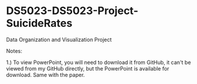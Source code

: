 # DS5023-DS5023-Project-SuicideRates
Data Organization and Visualization Project


Notes:

1.) To view PowerPoint, you will need to download it from GitHub, it can't be viewed from my GitHub directly, but the PowerPoint is available for download. Same with the paper.
